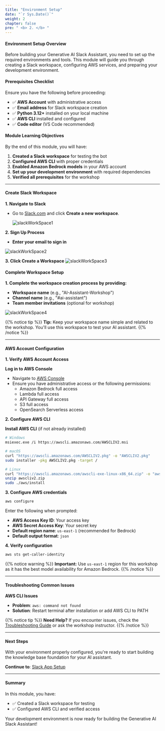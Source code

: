```yaml
---
title: "Environment Setup"
date: "`r Sys.Date()`"
weight: 2
chapter: false
pre: " <b> 2. </b> "
---
```


#### Environment Setup Overview

Before building your Generative AI Slack Assistant, you need to set up the required environments and tools. This module will guide you through creating a Slack workspace, configuring AWS services, and preparing your development environment.

#### Prerequisites Checklist

Ensure you have the following before proceeding:

- ✅ **AWS Account** with administrative access
- ✅ **Email address** for Slack workspace creation
- ✅ **Python 3.12+** installed on your local machine
- ✅ **AWS CLI** installed and configured
- ✅ **Code editor** (VS Code recommended)

#### Module Learning Objectives

By the end of this module, you will have:

1. **Created a Slack workspace** for testing the bot
2. **Configured AWS CLI** with proper credentials
3. **Enabled Amazon Bedrock models** in your AWS account
4. **Set up your development environment** with required dependencies
5. **Verified all prerequisites** for the workshop

---

#### Create Slack Workspace

**1. Navigate to Slack**

- Go to [Slack.com](https://slack.com/) and click **Create a new workspace**.

  ![slackWorkSpace1](/images/2/slackWorkSpace1.png?width=90pc)

**2. Sign Up Process**

- **Enter your email to sign in**

![slackWorkSpace2](/images/2/slackWorkSpace2.png?width=90pc)

**3. Click Create a Workspace**
![slackWorkSpace3](/images/2/slackWorkSpace3.png?width=90pc)

#### Complete Workspace Setup

**1. Complete the workspace creation process by providing:**

- **Workspace name** (e.g., "AI-Assistant-Workshop")
- **Channel name** (e.g., "#ai-assistant")
- **Team member invitations** (optional for workshop)

![slackWorkSpace4](/images/2/slackWorkSpace4.png?width=91pc)

{{% notice tip %}}
**Tip:** Keep your workspace name simple and related to the workshop. You'll use this workspace to test your AI assistant.
{{% /notice %}}

---

#### AWS Account Configuration

**1. Verify AWS Account Access**

**Log in to AWS Console**

- Navigate to [AWS Console](https://console.aws.amazon.com/)
- Ensure you have administrative access or the following permissions:
  - Amazon Bedrock full access
  - Lambda full access
  - API Gateway full access
  - S3 full access
  - OpenSearch Serverless access

**2. Configure AWS CLI**

**Install AWS CLI** (if not already installed)

```bash
# Windows
msiexec.exe /i https://awscli.amazonaws.com/AWSCLIV2.msi

# macOS
curl "https://awscli.amazonaws.com/AWSCLIV2.pkg" -o "AWSCLIV2.pkg"
sudo installer -pkg AWSCLIV2.pkg -target /

# Linux
curl "https://awscli.amazonaws.com/awscli-exe-linux-x86_64.zip" -o "awscliv2.zip"
unzip awscliv2.zip
sudo ./aws/install
```

**3. Configure AWS credentials**

```bash
aws configure
```

Enter the following when prompted:

- **AWS Access Key ID**: Your access key
- **AWS Secret Access Key**: Your secret key
- **Default region name**: `us-east-1` (recommended for Bedrock)
- **Default output format**: `json`

**4. Verify configuration**

```bash
aws sts get-caller-identity
```

{{% notice warning %}}
**Important:** Use `us-east-1` region for this workshop as it has the best model availability for Amazon Bedrock.
{{% /notice %}}

---

#### Troubleshooting Common Issues

**AWS CLI Issues**

- **Problem**: `aws: command not found`
- **Solution**: Restart terminal after installation or add AWS CLI to PATH

{{% notice tip %}}
**Need Help?** If you encounter issues, check the [Troubleshooting Guide](https://docs.aws.amazon.com/cli/v1/userguide/cli-chap-troubleshooting.html) or ask the workshop instructor.
{{% /notice %}}

---

#### Next Steps

With your environment properly configured, you're ready to start building the knowledge base foundation for your AI assistant.

**Continue to**: [Slack App Setup](../3-slack_app/)

---

#### Summary

In this module, you have:

- ✅ Created a Slack workspace for testing
- ✅ Configured AWS CLI and verified access

Your development environment is now ready for building the Generative AI Slack Assistant!
